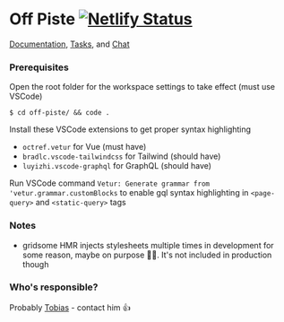 # Off Piste [![Netlify Status](https://api.netlify.com/api/v1/badges/e79c8162-e725-497b-a8ac-2f25b4182339/deploy-status)](https://app.netlify.com/sites/off-piste/deploys)

[Documentation](https://www.notion.so/kokkos/Off-Piste-857d4f76386a460baaa8475a535b7ee0), [Tasks](https://www.notion.so/kokkos/e83f214ed5784843ac12f106e0882803?v=0772d40f2c5142d591eecb2eb6a21826), and [Chat](https://discord.gg/zEpAvSB)

### Prerequisites

Open the root folder for the workspace settings to take effect (must use VSCode)

`$ cd off-piste/ && code .`

Install these VSCode extensions to get proper syntax highlighting

- `octref.vetur` for Vue (must have)
- `bradlc.vscode-tailwindcss` for Tailwind (should have)
- `luyizhi.vscode-graphql` for GraphQL (should have)

Run VSCode command `Vetur: Generate grammar from 'vetur.grammar.customBlocks` to enable gql syntax highlighting in `<page-query>` and `<static-query>` tags

### Notes

- gridsome HMR injects stylesheets multiple times in development for some reason, maybe on purpose 🤷‍♂️. It's not included in production though

### Who's responsible?

Probably [Tobias](mailto:tobias@kokkos.io) - contact him 👍
